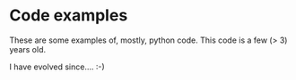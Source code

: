 Code examples
=============

These are some examples of, mostly, python code. This code is a few (> 3) years old.

I have evolved since.... :-)
